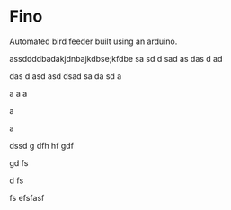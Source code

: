 # Fino

Automated bird feeder built using an arduino.

assddddbadakjdnbajkdbse;kfdbe
sa
sd
d
sad
as
das
d
ad

das
d
asd
asd
dsad
sa
da
sd
a

a
a
a

a

a

dssd
g
dfh
hf
gdf

gd
fs

d
fs

fs
efsfasf


